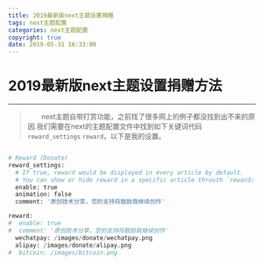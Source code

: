 ```yaml
---
title: 2019最新版next主题设置捐赠
tags: next主题配置
categories: next主题配置
copyright: true
date: 2019-05-31 16:33:00
---
```


# 2019最新版next主题设置捐赠方法

------

>&emsp;&emsp;next主题自带打赏功能，之前找了很多网上的例子都没找到出不来的原因.我们需要在next的主题配置文件中找到如下关键词代码 `reward_settings` `reward`，以下是我的设置。

<!--more-->
```python

# Reward (Donate)
reward_settings:
  # If true, reward would be displayed in every article by default.
  # You can show or hide reward in a specific article throuth `reward: true | false` in Front-matter.
  enable: true
  animation: false
  comment: '原创技术分享，您的支持将鼓励我继续创作'

reward:
#  enable: true
#  comment: '原创技术分享，您的支持将鼓励我继续创作'
  wechatpay: /images/donate/wechatpay.png
  alipay: /images/donate/alipay.png
#  bitcoin: /images/bitcoin.png

```
